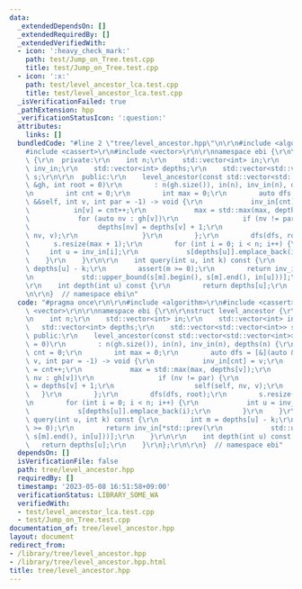 ```yaml
---
data:
  _extendedDependsOn: []
  _extendedRequiredBy: []
  _extendedVerifiedWith:
  - icon: ':heavy_check_mark:'
    path: test/Jump_on_Tree.test.cpp
    title: test/Jump_on_Tree.test.cpp
  - icon: ':x:'
    path: test/level_ancestor_lca.test.cpp
    title: test/level_ancestor_lca.test.cpp
  _isVerificationFailed: true
  _pathExtension: hpp
  _verificationStatusIcon: ':question:'
  attributes:
    links: []
  bundledCode: "#line 2 \"tree/level_ancestor.hpp\"\n\r\n#include <algorithm>\r\n\
    #include <cassert>\r\n#include <vector>\r\n\r\nnamespace ebi {\r\n\r\nstruct level_ancestor\
    \ {\r\n  private:\r\n    int n;\r\n    std::vector<int> in;\r\n    std::vector<int>\
    \ inv_in;\r\n    std::vector<int> depths;\r\n    std::vector<std::vector<int>>\
    \ s;\r\n\r\n  public:\r\n    level_ancestor(const std::vector<std::vector<int>>\
    \ &gh, int root = 0)\r\n        : n(gh.size()), in(n), inv_in(n), depths(n) {\r\
    \n        int cnt = 0;\r\n        int max = 0;\r\n        auto dfs = [&](auto\
    \ &&self, int v, int par = -1) -> void {\r\n            inv_in[cnt] = v;\r\n \
    \           in[v] = cnt++;\r\n            max = std::max(max, depths[v]);\r\n\
    \            for (auto nv : gh[v])\r\n                if (nv != par) {\r\n   \
    \                 depths[nv] = depths[v] + 1;\r\n                    self(self,\
    \ nv, v);\r\n                }\r\n        };\r\n        dfs(dfs, root);\r\n  \
    \      s.resize(max + 1);\r\n        for (int i = 0; i < n; i++) {\r\n       \
    \     int u = inv_in[i];\r\n            s[depths[u]].emplace_back(i);\r\n    \
    \    }\r\n    }\r\n\r\n    int query(int u, int k) const {\r\n        int m =\
    \ depths[u] - k;\r\n        assert(m >= 0);\r\n        return inv_in[*std::prev(\r\
    \n            std::upper_bound(s[m].begin(), s[m].end(), in[u]))];\r\n    }\r\n\
    \r\n    int depth(int u) const {\r\n        return depths[u];\r\n    }\r\n};\r\
    \n\r\n}  // namespace ebi\n"
  code: "#pragma once\r\n\r\n#include <algorithm>\r\n#include <cassert>\r\n#include\
    \ <vector>\r\n\r\nnamespace ebi {\r\n\r\nstruct level_ancestor {\r\n  private:\r\
    \n    int n;\r\n    std::vector<int> in;\r\n    std::vector<int> inv_in;\r\n \
    \   std::vector<int> depths;\r\n    std::vector<std::vector<int>> s;\r\n\r\n \
    \ public:\r\n    level_ancestor(const std::vector<std::vector<int>> &gh, int root\
    \ = 0)\r\n        : n(gh.size()), in(n), inv_in(n), depths(n) {\r\n        int\
    \ cnt = 0;\r\n        int max = 0;\r\n        auto dfs = [&](auto &&self, int\
    \ v, int par = -1) -> void {\r\n            inv_in[cnt] = v;\r\n            in[v]\
    \ = cnt++;\r\n            max = std::max(max, depths[v]);\r\n            for (auto\
    \ nv : gh[v])\r\n                if (nv != par) {\r\n                    depths[nv]\
    \ = depths[v] + 1;\r\n                    self(self, nv, v);\r\n             \
    \   }\r\n        };\r\n        dfs(dfs, root);\r\n        s.resize(max + 1);\r\
    \n        for (int i = 0; i < n; i++) {\r\n            int u = inv_in[i];\r\n\
    \            s[depths[u]].emplace_back(i);\r\n        }\r\n    }\r\n\r\n    int\
    \ query(int u, int k) const {\r\n        int m = depths[u] - k;\r\n        assert(m\
    \ >= 0);\r\n        return inv_in[*std::prev(\r\n            std::upper_bound(s[m].begin(),\
    \ s[m].end(), in[u]))];\r\n    }\r\n\r\n    int depth(int u) const {\r\n     \
    \   return depths[u];\r\n    }\r\n};\r\n\r\n}  // namespace ebi"
  dependsOn: []
  isVerificationFile: false
  path: tree/level_ancestor.hpp
  requiredBy: []
  timestamp: '2023-05-08 16:51:58+09:00'
  verificationStatus: LIBRARY_SOME_WA
  verifiedWith:
  - test/level_ancestor_lca.test.cpp
  - test/Jump_on_Tree.test.cpp
documentation_of: tree/level_ancestor.hpp
layout: document
redirect_from:
- /library/tree/level_ancestor.hpp
- /library/tree/level_ancestor.hpp.html
title: tree/level_ancestor.hpp
---
```

